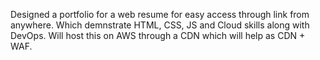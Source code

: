 Designed a portfolio for a web resume for easy access through link from anywhere. Which demnstrate HTML, CSS, JS and Cloud skills along with DevOps. Will host this on AWS through a CDN which will help as CDN + WAF.
